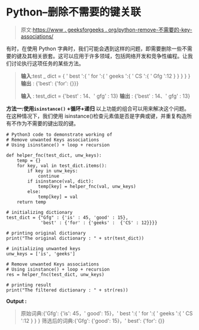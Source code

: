 # Python–删除不需要的键关联

> 原文:[https://www . geeksforgeeks . org/python-remove-不需要的-key-associations/](https://www.geeksforgeeks.org/python-remove-unwanted-keys-associations/)

有时，在使用 Python 字典时，我们可能会遇到这样的问题，即需要删除一些不需要的键及其相关嵌套。这可以应用于许多领域，包括网络开发和竞争性编程。让我们讨论执行这项任务的某些方法。

> **输入**:test _ dict = { ' best ':{ ' for ':{ ' geeks ':{ ' CS ':{ ' Gfg ':12 } } } } }
> **输出** : {'best': {'for': {}}}
> 
> **输入** : test_dict = {'best' : 14、' gfg' : 13}
> **输出** : {'best' : 14、' gfg' : 13}

**方法一:使用`isinstance()` +循环+递归**
以上功能的组合可以用来解决这个问题。在这种情况下，我们使用 isinstance()检查元素值是否是字典或键，并重复构造所有不作为不需要的键出现的键。

```
# Python3 code to demonstrate working of 
# Remove unwanted Keys associations
# Using isinstance() + loop + recursion

def helper_fnc(test_dict, unw_keys):
    temp = {}
    for key, val in test_dict.items():
        if key in unw_keys:
            continue
        if isinstance(val, dict):
            temp[key] = helper_fnc(val, unw_keys)
        else:
            temp[key] = val
    return temp

# initializing dictionary
test_dict = {"Gfg" : {'is' : 45, 'good' : 15}, 
             'best' : {'for' : {'geeks' :  {'CS' : 12}}}}

# printing original dictionary
print("The original dictionary : " + str(test_dict))

# initializing unwanted keys
unw_keys = ['is', 'geeks']

# Remove unwanted Keys associations
# Using isinstance() + loop + recursion
res = helper_fnc(test_dict, unw_keys)

# printing result 
print("The filtered dictionary : " + str(res)) 
```

**Output :**

> 原始词典:{'Gfg': {'is': 45，' good': 15}，' best ':{ ' for ':{ ' geeks ':{ ' CS ':12 } } }
> 筛选后的词典:{'Gfg': {'good': 15}，' best': {'for': {}}